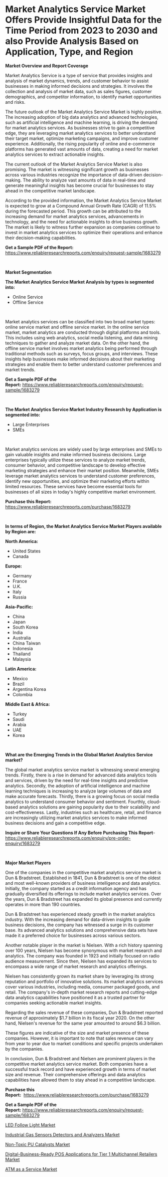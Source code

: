 <p><h1>Market Analytics Service Market Offers Provide Insightful Data for the Time Period from 2023 to 2030 and also Provide Analysis Based on Application, Type, and Region</h1></p><p><strong>Market Overview and Report Coverage</strong></p>
<p><p>Market Analytics Service is a type of service that provides insights and analysis of market dynamics, trends, and customer behavior to assist businesses in making informed decisions and strategies. It involves the collection and analysis of market data, such as sales figures, customer demographics, and competitor information, to identify market opportunities and risks.</p><p>The future outlook of the Market Analytics Service Market is highly positive. The increasing adoption of big data analytics and advanced technologies, such as artificial intelligence and machine learning, is driving the demand for market analytics services. As businesses strive to gain a competitive edge, they are leveraging market analytics services to better understand their target market, optimize marketing campaigns, and improve customer experience. Additionally, the rising popularity of online and e-commerce platforms has generated vast amounts of data, creating a need for market analytics services to extract actionable insights.</p><p>The current outlook of the Market Analytics Service Market is also promising. The market is witnessing significant growth as businesses across various industries recognize the importance of data-driven decision-making. The ability to analyze vast amounts of data in real-time and generate meaningful insights has become crucial for businesses to stay ahead in the competitive market landscape.</p><p>According to the provided information, the Market Analytics Service Market is expected to grow at a Compound Annual Growth Rate (CAGR) of 11.5% during the forecasted period. This growth can be attributed to the increasing demand for market analytics services, advancements in technology, and the need for actionable insights to drive business growth. The market is likely to witness further expansion as companies continue to invest in market analytics services to optimize their operations and enhance their decision-making capabilities.</p></p>
<p><strong>Get a Sample PDF of the Report:</strong> <a href="https://www.reliableresearchreports.com/enquiry/request-sample/1683279">https://www.reliableresearchreports.com/enquiry/request-sample/1683279</a></p>
<p>&nbsp;</p>
<p><strong>Market Segmentation</strong></p>
<p><strong>The Market Analytics Service Market Analysis by types is segmented into:</strong></p>
<p><ul><li>Online Service</li><li>Offline Service</li></ul></p>
<p>&nbsp;</p>
<p><p>Market analytics services can be classified into two broad market types: online service market and offline service market. In the online service market, market analytics are conducted through digital platforms and tools. This includes using web analytics, social media listening, and data mining techniques to gather and analyze market data. On the other hand, the offline service market involves market analytics being performed through traditional methods such as surveys, focus groups, and interviews. These insights help businesses make informed decisions about their marketing strategies and enable them to better understand customer preferences and market trends.</p></p>
<p><strong>Get a Sample PDF of the Report:</strong>&nbsp;<a href="https://www.reliableresearchreports.com/enquiry/request-sample/1683279">https://www.reliableresearchreports.com/enquiry/request-sample/1683279</a></p>
<p>&nbsp;</p>
<p><strong>The Market Analytics Service Market Industry Research by Application is segmented into:</strong></p>
<p><ul><li>Large Enterprises</li><li>SMEs</li></ul></p>
<p>&nbsp;</p>
<p><p>Market analytics services are widely used by large enterprises and SMEs to gain valuable insights and make informed business decisions. Large enterprises typically utilize these services to analyze market trends, consumer behavior, and competitive landscape to develop effective marketing strategies and enhance their market position. Meanwhile, SMEs leverage market analytics services to understand customer preferences, identify new opportunities, and optimize their marketing efforts within limited resources. These services have become essential tools for businesses of all sizes in today's highly competitive market environment.</p></p>
<p><strong>Purchase this Report:</strong>&nbsp; <a href="https://www.reliableresearchreports.com/purchase/1683279">https://www.reliableresearchreports.com/purchase/1683279</a></p>
<p>&nbsp;</p>
<p><strong>In terms of Region, the Market Analytics Service Market Players available by Region are:</strong></p>
<p>
    <p> <strong> North America: </strong>
        <ul>
            <li>United States</li>
            <li>Canada</li>
        </ul>
        </p> 
    <p> <strong> Europe: </strong>
        <ul>
            <li>Germany</li>
            <li>France</li>
            <li>U.K.</li>
            <li>Italy</li>
            <li>Russia</li>
        </ul>
        </p> 
    <p> <strong> Asia-Pacific: </strong>
        <ul>
            <li>China</li>
            <li>Japan</li>
            <li>South Korea</li>
            <li>India</li>
            <li>Australia</li>
            <li>China Taiwan</li>
            <li>Indonesia</li>
            <li>Thailand</li>
            <li>Malaysia</li>
        </ul>
        </p> 
    <p> <strong> Latin America: </strong>
        <ul>
            <li>Mexico</li>
            <li>Brazil</li>
            <li>Argentina Korea</li>
            <li>Colombia</li>
        </ul>
        </p> 
    <p> <strong> Middle East & Africa: </strong>
        <ul>
            <li>Turkey</li>
            <li>Saudi</li>
            <li>Arabia</li>
            <li>UAE</li>
            <li>Korea</li>
        </ul>
    </p>
    </p>
<p>&nbsp;</p>
<p><strong>What are the Emerging Trends in the Global Market Analytics Service market?</strong></p>
<p><p>The global market analytics service market is witnessing several emerging trends. Firstly, there is a rise in demand for advanced data analytics tools and services, driven by the need for real-time insights and predictive analytics. Secondly, the adoption of artificial intelligence and machine learning techniques is increasing to analyze large volumes of data and make accurate forecasts. Thirdly, there is a growing focus on social media analytics to understand consumer behavior and sentiment. Fourthly, cloud-based analytics solutions are gaining popularity due to their scalability and cost-effectiveness. Lastly, industries such as healthcare, retail, and finance are increasingly utilizing market analytics services to make informed business decisions and gain a competitive edge.</p></p>
<p><strong>Inquire or Share Your Questions If Any Before Purchasing This Report</strong>- <a href="https://www.reliableresearchreports.com/enquiry/pre-order-enquiry/1683279">https://www.reliableresearchreports.com/enquiry/pre-order-enquiry/1683279</a></p>
<p>&nbsp;</p>
<p><strong>Major Market Players</strong></p>
<p><p>One of the companies in the competitive market analytics service market is Dun & Bradstreet. Established in 1841, Dun & Bradstreet is one of the oldest and most well-known providers of business intelligence and data analytics. Initially, the company started as a credit information agency and has gradually diversified its offerings to include market analytics services. Over the years, Dun & Bradstreet has expanded its global presence and currently operates in more than 190 countries.</p><p>Dun & Bradstreet has experienced steady growth in the market analytics industry. With the increasing demand for data-driven insights to guide business decisions, the company has witnessed a surge in its customer base. Its advanced analytics solutions and comprehensive data sets have made it a preferred choice for businesses across various sectors.</p><p>Another notable player in the market is Nielsen. With a rich history spanning over 100 years, Nielsen has become synonymous with market research and analytics. The company was founded in 1923 and initially focused on radio audience measurement. Since then, Nielsen has expanded its services to encompass a wide range of market research and analytics offerings.</p><p>Nielsen has consistently grown its market share by leveraging its strong reputation and portfolio of innovative solutions. Its market analytics services cover various industries, including media, consumer packaged goods, and retail. The company's in-depth market research reports and cutting-edge data analytics capabilities have positioned it as a trusted partner for companies seeking actionable market insights.</p><p>Regarding the sales revenue of these companies, Dun & Bradstreet reported revenue of approximately $1.7 billion in its fiscal year 2020. On the other hand, Nielsen's revenue for the same year amounted to around $6.3 billion.</p><p>These figures are indicative of the size and market presence of these companies. However, it is important to note that sales revenue can vary from year to year due to market conditions and specific projects undertaken by the companies.</p><p>In conclusion, Dun & Bradstreet and Nielsen are prominent players in the competitive market analytics service market. Both companies have a successful track record and have experienced growth in terms of market size and revenue. Their comprehensive offerings and data analytics capabilities have allowed them to stay ahead in a competitive landscape.</p></p>
<p><strong>Purchase this Report:</strong>&nbsp;&nbsp;<a href="https://www.reliableresearchreports.com/purchase/1683279">https://www.reliableresearchreports.com/purchase/1683279</a></p>
<p></p>
<p><strong>Get a Sample PDF of the Report:</strong>&nbsp;<a href="https://www.reliableresearchreports.com/enquiry/request-sample/1683279">https://www.reliableresearchreports.com/enquiry/request-sample/1683279</a></p>
<p><p><a href="https://www.linkedin.com/pulse/led-follow-light-market-size-2023-2030-global-industrial-analysis/">LED Follow Light Market</a></p><p><a href="https://www.linkedin.com/pulse/decoding-industrial-gas-sensors-detectors-analyzers-market/">Industrial Gas Sensors Detectors and Analyzers Market</a></p><p><a href="https://medium.com/@kaceyrath/non-toxic-pu-catalysts-market-comprehensive-assessment-by-type-application-and-geography-50f5cdd9c060">Non-Toxic PU Catalysts Market</a></p><p><a href="https://github.com/vimar16th/Market-Research-Report-List-1/blob/main/digital-business-ready-pos-applications-for-tier-1-multichannel-retailers-market.md">Digital-Business-Ready POS Applications for Tier 1 Multichannel Retailers Market</a></p><p><a href="https://github.com/sofayahoo2023/Market-Research-Report-List-1/blob/main/atm-as-a-service-market.md">ATM as a Service Market</a></p></p>